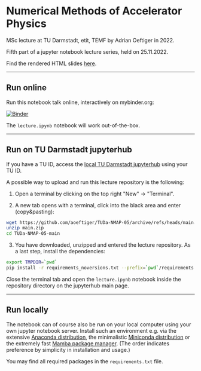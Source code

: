 # Numerical Methods of Accelerator Physics

MSc lecture at TU Darmstadt, etit, TEMF by Adrian Oeftiger in 2022.

Fifth part of a jupyter notebook lecture series, held on 25.11.2022.

Find the rendered HTML slides [here](https://aoeftiger.github.io/TUDa-NMAP-05/).

---

## Run online

Run this notebook talk online, interactively on mybinder.org:

[![Binder](https://mybinder.org/badge_logo.svg)](https://mybinder.org/v2/gh/aoeftiger/TUDa-NMAP-05/v0.1)

The `lecture.ipynb` notebook will work out-of-the-box.

---

## Run on TU Darmstadt jupyterhub

If you have a TU ID, access the [local TU Darmstadt jupyterhub](https://tu-jupyter-i.ca.hrz.tu-darmstadt.de/) using your TU ID.

A possible way to upload and run this lecture repository is the following:

1. Open a terminal by clicking on the top right "New" -> "Terminal".

2. A new tab opens with a terminal, click into the black area and enter (copy&pasting):

``` bash
wget https://github.com/aoeftiger/TUDa-NMAP-05/archive/refs/heads/main.zip
unzip main.zip
cd TUDa-NMAP-05-main
```

3. You have downloaded, unzipped and entered the lecture repository. As a last step, install the dependencies:

``` bash
export TMPDIR=`pwd`
pip install -r requirements_noversions.txt --prefix=`pwd`/requirements
``` 

Close the terminal tab and open the `lecture.ipynb` notebook inside the repository directory on the jupyterhub main page.

---

## Run locally

The notebook can of course also be run on your local computer using your own jupyter notebook server. Install such an environment e.g. via the extensive [Anaconda distribution](https://www.anaconda.com/products/distribution), the minimalistic [Miniconda distribution](https://docs.conda.io/en/main/miniconda.html) or the extremely fast [Mamba package manager](https://mamba.readthedocs.io/en/latest/). (The order indicates preference by simplicity in installation and usage.)

You may find all required packages in the `requirements.txt` file.

